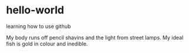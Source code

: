 # hello-world
learning how to use github

My body runs off pencil shavins and the light from street lamps.
My ideal fish is gold in colour and inedible.
